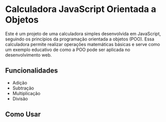 # Calculadora JavaScript Orientada a Objetos

Este é um projeto de uma calculadora simples desenvolvida em JavaScript, seguindo os princípios da programação orientada a objetos (POO). Essa calculadora permite realizar operações matemáticas básicas e serve como um exemplo educativo de como a POO pode ser aplicada no desenvolvimento web.

## Funcionalidades

- Adição
- Subtração
- Multiplicação
- Divisão

## Como Usar
